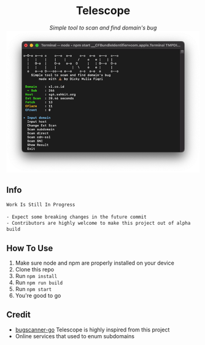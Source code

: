 <div align="center">
    <h1>Telescope</h1>
    <i>Simple tool to scan and find domain's bug</i>
</div>

<div align="center" >
    <img src="./assets/0.0.7.png" width=512>
</div>

## Info

```
Work Is Still In Progress

- Expect some breaking changes in the future commit
- Contributors are highly welcome to make this project out of alpha build
```

## How To Use

1. Make sure node and npm are properly installed on your device
2. Clone this repo
3. Run `npm install`
4. Run `npm run build`
5. Run `npm start`
6. You're good to go

## Credit

- [bugscanner-go](https://github.com/aztecrabbit/bugscanner-go) Telescope is highly inspired from this project
- Online services that used to enum subdomains
